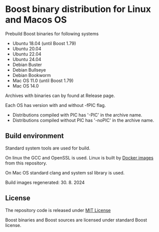 
# Boost binary distribution for Linux and Macos OS

Prebuild Boost binaries for following systems

- Ubuntu 18.04 (until Boost 1.79)
- Ubuntu 20.04
- Ubuntu 22.04
- Ubuntu 24.04
- Debian Buster
- Debian Bullseye
- Debian Bookworm
- Mac OS 11.0 (until Boost 1.79)
- Mac OS 14.0

Archives with binaries can by found at Release page.

Each OS has version with and without -fPIC flag.

- Distributions compiled with PIC has '-PIC' in the archive name.
- Distributions compiled without PIC has '-noPIC' in the archive name.

## Build environment

Standard system tools are used for build.

On linux the GCC and OpenSSL is used. Linux is built by [Docker images](docker/) from this repository.

On Mac OS standard clang and system ssl library is used.

Build images regenerated: 30. 8. 2024 

## License

The repository code is released under [MIT License](LICENSE)

Boost binaries and Boost sources are licensed under standard Boost license.
